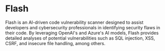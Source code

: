 # Flash
Flash is an AI-driven code vulnerability scanner designed to assist developers and cybersecurity professionals in identifying security flaws in their code. By leveraging OpenAI's and Azure's AI models, Flash provides detailed analyses of potential vulnerabilities such as SQL injection, XSS, CSRF, and insecure file handling, among others.
